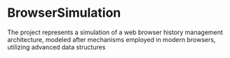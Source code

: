 # BrowserSimulation
The project represents a simulation of a web browser history management architecture, modeled after mechanisms employed in modern browsers, utilizing advanced data structures
